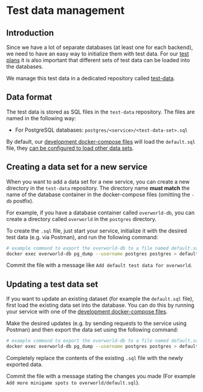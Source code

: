 # Test data management

## Introduction

Since we have a lot of separate databases (at least one for each backend), we need to have an easy way to initialize them with test data.
For our [test plans](../test-plans/index.rst) it is also important that different sets of test data can be loaded into the databases.

We manage this test data in a dedicated repository called [test-data](https://github.com/Gamify-IT/test-data).

## Data format

The test data is stored as SQL files in the `test-data` repository. The files are named in the following way:

- For PostgreSQL databases: `postgres/<service>/<test-data-set>.sql`

By default, our [development docker-compose files](../languages/docker/docker-compose.md) will load the `default.sql` file, they [can be configured to load other data sets](https://github.com/Gamify-IT/test-data#container-usage).

## Creating a data set for a new service

When you want to add a data set for a new service, you can create a new directory in the `test-data` repository.
The directory name **must match** the name of the database container in the docker-compose files (omitting the `-db` postfix).

For example, if you have a database container called `overworld-db`, you can create a directory called `overworld` in the `postgres` directory.

To create the `.sql` file, just start your service, initialize it with the desired test data (e.g. via Postman), and run the following command:

```bash
# example command to export the overworld-db to a file named default.sql
docker exec overworld-db pg_dump --username postgres postgres > default.sql
```

Commit the file with a message like `Add default test data for overworld`.

## Updating a test data set

If you want to update an existing dataset (for example the `default.sql` file), first load the existing data set into the database.
You can do this by running your service with one of the [development docker-compose files](../languages/docker/docker-compose.md).

Make the desired updates (e.g. by sending requests to the service using Postman) and then export the data set using the following command:

```bash
# example command to export the overworld-db to a file named default.sql
docker exec overworld-db pg_dump --username postgres postgres > default.sql
```

Completely replace the contents of the existing `.sql` file with the newly exported data.

Commit the file with a message stating the changes you made (For example `Add more minigame spots to overworld/default.sql`).
